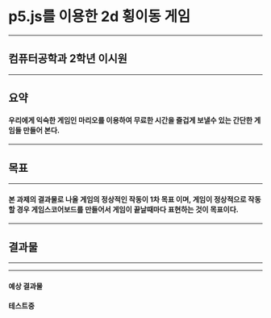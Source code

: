 # p5.js를 이용한 2d 횡이동 게임
-------------------------------
## 컴퓨터공학과 2학년 이시원
-------------------------------
## 요약
  #### 우리에게 익숙한 게임인 마리오를 이용하여 무료한 시간을 즐겁게 보낼수 있는 간단한 게임들 만들어 본다.
-------------------------------
## 목표
-------------------------------
#### 본 과제의 결과물로 나올 게임의 정상적인 작동이 1차 목표 이며, 게임이 정상적으로 작동할 경우 게임스코어보드를 만들어서 게임이 끝날때마다 표현하는 것이 목표이다.
-------------------------------
## 결과물
-------------------------------

-------------------------------
#### 예상 결과물
#### 테스트중
